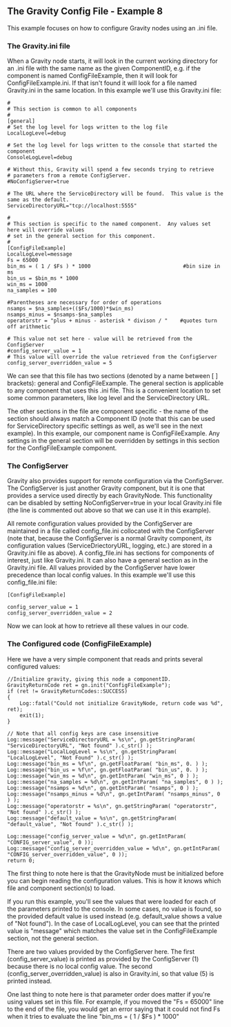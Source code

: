 
## The Gravity Config File - Example 8 ##

This example focuses on how to configure Gravity nodes using an .ini file.

### The Gravity.ini file ###

When a Gravity node starts, it will look in the current working directory for an .ini file with the same name as the given ComponentID, e.g. if the component is named ConfigFileExample, then it will look for ConfigFileExample.ini.  If that isn't found it will look for a file named Gravity.ini in the same location.  In this example we'll use this Gravity.ini file:

	#
	# This section is common to all components
	#
	[general]
	# Set the log level for logs written to the log file
	LocalLogLevel=debug

	# Set the log level for logs written to the console that started the component
	ConsoleLogLevel=debug

	# Without this, Gravity will spend a few seconds trying to retrieve
	# parameters from a remote ConfigServer.  
	#NoConfigServer=true

	# The URL where the ServiceDirectory will be found.  This value is the same as the default.
	ServiceDirectoryURL="tcp://localhost:5555"

	#
	# This section is specific to the named component.  Any values set here will override values
	# set in the general section for this component.
	#
	[ConfigFileExample]
	LocalLogLevel=message
	Fs = 65000
	bin_ms = ( 1 / $Fs ) * 1000                              #bin size in ms
	bin_us = $bin_ms * 1000
	win_ms = 1000
	na_samples = 100

	#Parentheses are necessary for order of operations
	nsamps = $na_samples+(($Fs/1000)*$win_ms)
	nsamps_minus = $nsamps-$na_samples 
	operatorstr = "plus + minus - asterisk * divison / "    #quotes turn off arithmetic

    # This value not set here - value will be retrieved from the ConfigServer
    #config_server_value = 1
    # This value will override the value retrieved from the ConfigServer
    config_server_overridden_value = 5



We can see that this file has two sections (denoted by a name between [ ] brackets): general and ConfigFileExample.  The general section is applicable to any component that uses this .ini file.  This is a convenient location to set some common parameters, like log level and the ServiceDirectory URL.

The other sections in the file are component specific - the name of the section should always match a Component ID (note that this can be used for ServiceDirectory specific settings as well, as we'll see in the next example).  In this example, our component name is ConfigFileExample.  Any settings in the general section will be overridden by settings in this section for the ConfigFileExample component.

### The ConfigServer ###

Gravity also provides support for remote configuration via the ConfigServer.  The ConfigServer is just another Gravity component, but it is one that provides a service used directly by each GravityNode.  This functionality can be disabled by setting NoConfigServer=true in your local Gravity.ini file (the line is commented out above so that we can use it in this example).  

All remote configuration values provided by the ConfigServer are maintained in a file called config_file.ini collocated with the ConfigServer (note that, because the ConfigServer is a normal Gravity component, _its_ configuration values (ServiceDriectoryURL, logging, etc.) are stored in a Gravity.ini file as above).  A config_file.ini has sections for components of interest, just like Gravity.ini.  It can also have a general section as in the Gravity.ini file.  All values provided by the ConfigServer have lower precedence than local config values.  In this example we'll use this config_file.ini file:

	[ConfigFileExample]

	config_server_value = 1
	config_server_overridden_value = 2

Now we can look at how to retrieve all these values in our code.

### The Configured code (ConfigFileExample) ###

Here we have a very simple component that reads and prints several configured values:

	//Initialize gravity, giving this node a componentID.
	GravityReturnCode ret = gn.init("ConfigFileExample");
	if (ret != GravityReturnCodes::SUCCESS)
	{
		Log::fatal("Could not initialize GravityNode, return code was %d", ret);
		exit(1);
	}

	// Note that all config keys are case insensitive
	Log::message("ServiceDirectoryURL = %s\n", gn.getStringParam( "ServiceDirectoryURL", "Not found" ).c_str() );
	Log::message("LocalLogLevel = %s\n", gn.getStringParam( "LocalLogLevel", "Not Found" ).c_str() );
	Log::message("bin_ms = %f\n", gn.getFloatParam( "bin_ms", 0. ) );
	Log::message("bin_us = %f\n", gn.getFloatParam( "bin_us", 0. ) );
	Log::message("win_ms = %d\n", gn.getIntParam( "win_ms", 0 ) );
	Log::message("na_samples = %d\n", gn.getIntParam( "na_samples", 0 ) );
	Log::message("nsamps = %d\n", gn.getIntParam( "nsamps", 0 ) );
	Log::message("nsamps_minus = %d\n", gn.getIntParam( "nsamps_minus", 0 ) );
	Log::message("operatorstr = %s\n", gn.getStringParam( "operatorstr", "Not found" ).c_str() );
	Log::message("default_value = %s\n", gn.getStringParam( "default_value", "Not found" ).c_str() );

    Log::message("config_server_value = %d\n", gn.getIntParam( "CONFIG_server_value", 0 ));
    Log::message("config_server_overridden_value = %d\n", gn.getIntParam( "CONFIG_server_overridden_value", 0 ));
	return 0;

The first thing to note here is that the GravityNode must be initialized before you can begin reading the configuration values.  This is how it knows which file and component section(s) to load.

If you run this example, you'll see the values that were loaded for each of the parameters printed to the console.  In some cases, no value is found, so the provided default value is used instead (e.g. default_value shows a value of "Not found").  In the case of LocalLogLevel, you can see that the printed value is "message" which matches the value set in the ConfigFileExample section, not the general section.

There are two values provided by the ConfigServer here.  The first (config_server_value) is printed as provided by the ConfigServer (1) because there is no local config value.  The second (config_server_overridden_value) is also in Gravity.ini, so that value (5) is printed instead.

One last thing to note here is that parameter order does matter if you're using values set in this file.  For example, if you moved the "Fs = 65000" line to the end of the file, you would get an error saying that it could not find Fs when it tries to evaluate the line "bin_ms = ( 1 / $Fs ) * 1000"

